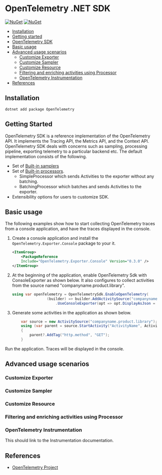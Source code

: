 # OpenTelemetry .NET SDK

[![NuGet](https://img.shields.io/nuget/v/OpenTelemetry.svg)](https://www.nuget.org/packages/OpenTelemetry)
[![NuGet](https://img.shields.io/nuget/dt/OpenTelemetry.svg)](https://www.nuget.org/packages/OpenTelemetry)

* [Installation](#installation)
* [Getting started](#getting-started)
* [OpenTelemetry SDK](#opentelemetry-sdk)
* [Basic usage](#basic-usage)
* [Advanced usage scenarios](#advanced-usage-scenarios)
  * [Customize Exporter](#customize-exporter)
  * [Customize Sampler](#customize-sampler)
  * [Customize Resource](#customize-resource)
  * [Filtering and enriching activities using
    Processor](#filtering-and-enriching-activities-using-processor)
  * [OpenTelemetry Instrumentation](#opentelemetry-instrumentation)
* [References](#references)

## Installation

```shell
dotnet add package OpenTelemetry
```

## Getting Started

OpenTelemetry SDK is a reference implementation of the OpenTelemetry API. It
implements the Tracing API, the Metrics API, and the Context API. OpenTelemetry
SDK deals with concerns such as sampling, processing pipeline, exporting
telemetry to a particular backend etc. The default implementation consists of
the following.

* Set of [Built-in samplers](https://github.com/open-telemetry/opentelemetry-specification/blob/master/specification/trace/sdk.md#built-in-samplers)
* Set of [Built-in processors](https://github.com/open-telemetry/opentelemetry-specification/blob/master/specification/trace/sdk.md#built-in-span-processors).
  * SimpleProcessor which sends Activities to the exporter without any batching.
  * BatchingProcessor which batches and sends Activities to the exporter.
* Extensibility options for users to customize SDK.

## Basic usage

The following examples show how to start collecting OpenTelemetry traces from a
console application, and have the traces displayed in the console.

1. Create a console application and install the `OpenTelemetry.Exporter.Console`
   package to your it.

    ```xml
    <ItemGroup>
        <PackageReference
        Include="OpenTelemetry.Exporter.Console" Version="0.3.0" />
    </ItemGroup>
    ```

2. At the beginning of the application, enable OpenTelemetry Sdk with
   ConsoleExporter as shown below. It also configures to collect activities from
   the source named "companyname.product.library".

    ```csharp
    using var openTelemetry = OpenTelemetrySdk.EnableOpenTelemetry(
                    (builder) => builder.AddActivitySource("companyname.product.library")
                        .UseConsoleExporter(opt => opt.DisplayAsJson = options.DisplayAsJson));
    ```

3. Generate some activities in the application as shown below.

    ```csharp
        var source = new ActivitySource("companyname.product.library");
        using (var parent = source.StartActivity("ActivityName", ActivityKind.Server))
        {
            parent?.AddTag("http.method", "GET");
        }
    ```

Run the application. Traces will be displayed in the console.

## Advanced usage scenarios

### Customize Exporter

### Customize Sampler

### Customize Resource

### Filtering and enriching activities using Processor

### OpenTelemetry Instrumentation

This should link to the Instrumentation documentation.

## References

* [OpenTelemetry Project](https://opentelemetry.io/)
